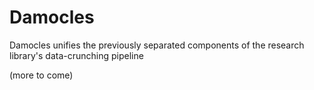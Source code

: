 
# Damocles

Damocles unifies the previously separated components of the research
library's data-crunching pipeline

(more to come)
